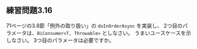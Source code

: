 ## 練習問題3.16

71ページの3.8節「例外の取り扱い」の `doInOrderAsync` を実装し、
2つ目のパラメータは、`BiConsumer<T, Throwable>` としなさい。
うまいユースケースを示しなさい。
3つ目のパラメータは必要ですか。
